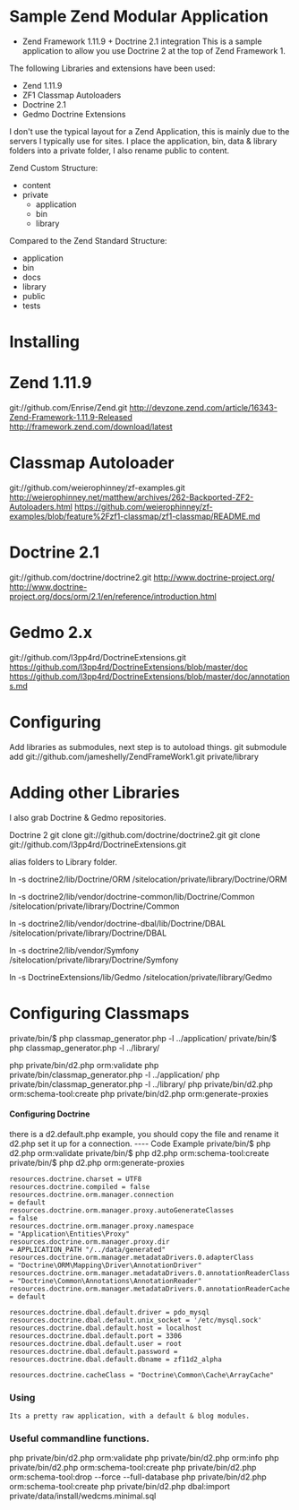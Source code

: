 # Sample Zend Modular Application

- Zend Framework 1.11.9 + Doctrine 2.1 integration
This is a sample application to allow you use Doctrine 2 at the top of Zend Framework 1.

The following Libraries and extensions have been used:

 +  Zend 1.11.9
 +  ZF1 Classmap Autoloaders
 +  Doctrine 2.1
 +  Gedmo Doctrine Extensions
 
I don't use the typical layout for a Zend Application, this is mainly due to the servers I typically use for sites. I place the application, bin, data & library folders into a private folder, I also rename public to content.

Zend Custom Structure:

 *  content
 *  private
	 +  application
	 +  bin
	 +  library

Compared to the Zend Standard Structure:

 *  application
 *  bin
 *  docs
 *  library
 *  public
 *  tests


# Installing

# Zend 1.11.9
git://github.com/Enrise/Zend.git
http://devzone.zend.com/article/16343-Zend-Framework-1.11.9-Released
http://framework.zend.com/download/latest

# Classmap Autoloader
git://github.com/weierophinney/zf-examples.git
http://weierophinney.net/matthew/archives/262-Backported-ZF2-Autoloaders.html
https://github.com/weierophinney/zf-examples/blob/feature%2Fzf1-classmap/zf1-classmap/README.md

# Doctrine 2.1
git://github.com/doctrine/doctrine2.git
http://www.doctrine-project.org/
http://www.doctrine-project.org/docs/orm/2.1/en/reference/introduction.html

# Gedmo 2.x
git://github.com/l3pp4rd/DoctrineExtensions.git
https://github.com/l3pp4rd/DoctrineExtensions/blob/master/doc
https://github.com/l3pp4rd/DoctrineExtensions/blob/master/doc/annotations.md

# Configuring
Add libraries as submodules, next step is to autoload things.
git submodule add git://github.com/jameshelly/ZendFrameWork1.git private/library

# Adding other Libraries
I also grab Doctrine & Gedmo repositories.

Doctrine 2
git clone git://github.com/doctrine/doctrine2.git 
git clone git://github.com/l3pp4rd/DoctrineExtensions.git

alias folders to Library folder.

ln -s doctrine2/lib/Doctrine/ORM  /sitelocation/private/library/Doctrine/ORM

ln -s doctrine2/lib/vendor/doctrine-common/lib/Doctrine/Common  /sitelocation/private/library/Doctrine/Common

ln -s doctrine2/lib/vendor/doctrine-dbal/lib/Doctrine/DBAL  /sitelocation/private/library/Doctrine/DBAL

ln -s doctrine2/lib/vendor/Symfony  /sitelocation/private/library/Doctrine/Symfony

ln -s DoctrineExtensions/lib/Gedmo  /sitelocation/private/library/Gedmo


# Configuring Classmaps
private/bin/$ php classmap_generator.php -l ../application/
private/bin/$ php classmap_generator.php -l ../library/

php private/bin/d2.php orm:validate
php private/bin/classmap_generator.php -l ../application/
php private/bin/classmap_generator.php -l ../library/
php private/bin/d2.php orm:schema-tool:create
php private/bin/d2.php orm:generate-proxies

#### Configuring Doctrine
there is a d2.default.php example, you should copy the file and rename it d2.php set it up for a connection.
---- Code Example
private/bin/$ php d2.php orm:validate
private/bin/$ php d2.php orm:schema-tool:create
private/bin/$ php d2.php orm:generate-proxies

	resources.doctrine.charset = UTF8
	resources.doctrine.compiled = false
	resources.doctrine.orm.manager.connection     							= default
	resources.doctrine.orm.manager.proxy.autoGenerateClasses 				= false
	resources.doctrine.orm.manager.proxy.namespace           				= "Application\Entities\Proxy"
	resources.doctrine.orm.manager.proxy.dir                 				= APPLICATION_PATH "/../data/generated"
	resources.doctrine.orm.manager.metadataDrivers.0.adapterClass          	= "Doctrine\ORM\Mapping\Driver\AnnotationDriver"
	resources.doctrine.orm.manager.metadataDrivers.0.annotationReaderClass 	= "Doctrine\Common\Annotations\AnnotationReader"
	resources.doctrine.orm.manager.metadataDrivers.0.annotationReaderCache 	= default

	resources.doctrine.dbal.default.driver = pdo_mysql
	resources.doctrine.dbal.default.unix_socket = '/etc/mysql.sock'
	resources.doctrine.dbal.default.host = localhost
	resources.doctrine.dbal.default.port = 3306
	resources.doctrine.dbal.default.user = root
	resources.doctrine.dbal.default.password = 
	resources.doctrine.dbal.default.dbname = zf11d2_alpha
	
	resources.doctrine.cacheClass = "Doctrine\Common\Cache\ArrayCache"

### Using
	Its a pretty raw application, with a default & blog modules.

### Useful commandline functions.
php private/bin/d2.php orm:validate
php private/bin/d2.php orm:info
php private/bin/d2.php orm:schema-tool:create
php private/bin/d2.php orm:schema-tool:drop --force --full-database
php private/bin/d2.php orm:schema-tool:create
php private/bin/d2.php dbal:import private/data/install/wedcms.minimal.sql

